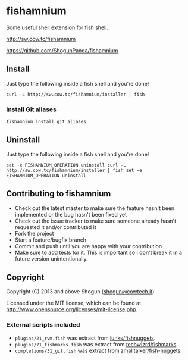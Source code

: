 # fishamnium

Some useful shell extension for fish shell.

http://sw.cow.tc/fishamnium

https://github.com/ShogunPanda/fishamnium

## Install

Just type the following inside a fish shell and you're done!

`curl -L http://sw.cow.tc/fishamnium/installer | fish`

### Install Git aliases

`fishamnium_install_git_aliases`

## Uninstall

Just type the following inside a fish shell and you're done!

`
set -x FISHAMNIUM_OPERATION uninstall
curl -L http://sw.cow.tc/fishamnium/installer | fish
set -e FISHAMNIUM_OPERATION uninstall
`

## Contributing to fishamnium
 
* Check out the latest master to make sure the feature hasn't been implemented or the bug hasn't been fixed yet
* Check out the issue tracker to make sure someone already hasn't requested it and/or contributed it
* Fork the project
* Start a feature/bugfix branch
* Commit and push until you are happy with your contribution
* Make sure to add tests for it. This is important so I don't break it in a future version unintentionally.

## Copyright

Copyright (C) 2013 and above Shogun (shogun@cowtech.it).

Licensed under the MIT license, which can be found at http://www.opensource.org/licenses/mit-license.php.

### External scripts included

* `plugins/21_rvm.fish` was extract from [lunks/fishnuggets](https://www.github.com/zmalltalker/lunks-nuggets).
* `plugins/71_fishmarks.fish` was extract from [techwizrd/fishmarks](https://www.github.com/zmalltalker/techwizrd/fishmarks).
* `completions/31_git.fish` was extract from [zmalltalker/fish-nuggets](https://www.github.com/zmalltalker/fish-nuggets).